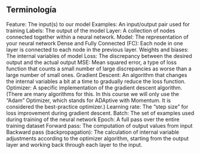 ## Terminología

Feature: The input(s) to our model
Examples: An input/output pair used for training
Labels: The output of the model
Layer: A collection of nodes connected together within a neural network.
Model: The representation of your neural network
Dense and Fully Connected (FC): Each node in one layer is connected to each node in the previous layer.
Weights and biases: The internal variables of model
Loss: The discrepancy between the desired output and the actual output
MSE: Mean squared error, a type of loss function that counts a small number of large discrepancies as worse than a large number of small ones.
Gradient Descent: An algorithm that changes the internal variables a bit at a time to gradually reduce the loss function.
Optimizer: A specific implementation of the gradient descent algorithm. (There are many algorithms for this. In this course we will only use the “Adam” Optimizer, which stands for ADAptive with Momentum. It is considered the best-practice optimizer.)
Learning rate: The “step size” for loss improvement during gradient descent.
Batch: The set of examples used during training of the neural network
Epoch: A full pass over the entire training dataset
Forward pass: The computation of output values from input
Backward pass (backpropagation): The calculation of internal variable adjustments according to the optimizer algorithm, starting from the output layer and working back through each layer to the input.
